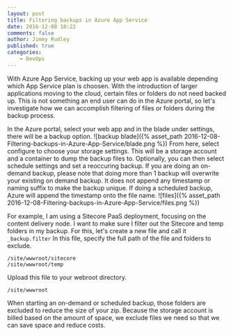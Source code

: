 ```yaml
---
layout: post
title: Filtering backups in Azure App Service
date: 2016-12-08 10:22
comments: false
author: Jimmy Rudley
published: true
categories:
    - DevOps
---
```


With Azure App Service, backing up your web app is available depending which App Service plan is choosen. With the introduction of larger applications moving to the cloud, certain files or folders do not need backed up. This is not something an end user can do in the Azure portal, so let's investigate how we can accomplish filtering of files or folders during the backup process.

<!-- more -->

In the Azure portal, select your web app and in the blade under settings, there will be a backup option. 
![backup blade]({% asset_path 2016-12-08-Filtering-backups-in-Azure-App-Service/blade.png %})
From here, select configure to choose your storage settings.  This will be a storage account and a container to dump the backup files to. Optionally, you can then select schedule settings and set a reoccuring backup. If you are doing an on-demand backup, please note that doing more than 1 backup will overwrite your existing on demand backup. It does not append any timestamp or naming suffix to make the backup unique. If doing a scheduled backup, Azure will append the timestamp onto the file name. 
![files]({% asset_path 2016-12-08-Filtering-backups-in-Azure-App-Service/files.png %})

For example, I am using a Sitecore PaaS deployment, focusing on the content delivery node. I want to make sure I filter out the Sitecore and temp folders in my backup. For this, let's create a new file and call it ```_backup.filter``` In this file, specify the full path of the file and folders to exclude.
```
/site/wwwroot/sitecore
/site/wwwroot/temp
```
Upload this file to your webroot directory.
```
/site/wwwroot
```
When starting an on-demand or scheduled backup, those folders are excluded to reduce the size of your zip. Because the storage account is  billed based on the amount of space, we exclude files we need so that we can save space and reduce costs.

